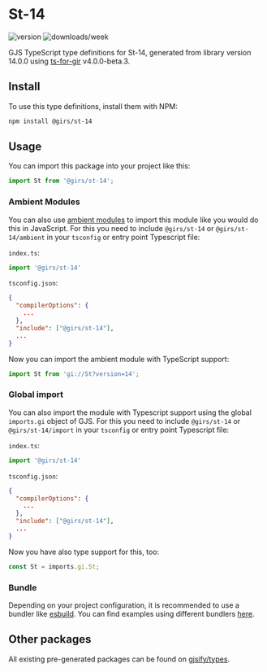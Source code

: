 
# St-14

![version](https://img.shields.io/npm/v/@girs/st-14)
![downloads/week](https://img.shields.io/npm/dw/@girs/st-14)


GJS TypeScript type definitions for St-14, generated from library version 14.0.0 using [ts-for-gir](https://github.com/gjsify/ts-for-gir) v4.0.0-beta.3.


## Install

To use this type definitions, install them with NPM:
```bash
npm install @girs/st-14
```

## Usage

You can import this package into your project like this:
```ts
import St from '@girs/st-14';
```

### Ambient Modules

You can also use [ambient modules](https://github.com/gjsify/ts-for-gir/tree/main/packages/cli#ambient-modules) to import this module like you would do this in JavaScript.
For this you need to include `@girs/st-14` or `@girs/st-14/ambient` in your `tsconfig` or entry point Typescript file:

`index.ts`:
```ts
import '@girs/st-14'
```

`tsconfig.json`:
```json
{
  "compilerOptions": {
    ...
  },
  "include": ["@girs/st-14"],
  ...
}
```

Now you can import the ambient module with TypeScript support: 

```ts
import St from 'gi://St?version=14';
```

### Global import

You can also import the module with Typescript support using the global `imports.gi` object of GJS.
For this you need to include `@girs/st-14` or `@girs/st-14/import` in your `tsconfig` or entry point Typescript file:

`index.ts`:
```ts
import '@girs/st-14'
```

`tsconfig.json`:
```json
{
  "compilerOptions": {
    ...
  },
  "include": ["@girs/st-14"],
  ...
}
```

Now you have also type support for this, too:

```ts
const St = imports.gi.St;
```

### Bundle

Depending on your project configuration, it is recommended to use a bundler like [esbuild](https://esbuild.github.io/). You can find examples using different bundlers [here](https://github.com/gjsify/ts-for-gir/tree/main/examples).

## Other packages

All existing pre-generated packages can be found on [gjsify/types](https://github.com/gjsify/types).

